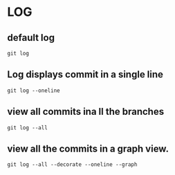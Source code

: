 # LOG

## default log
`git log`

## Log displays commit in a single line
`git log --oneline`

## view all commits ina ll the branches
`git log --all`

## view all the commits in a graph view.
`git log --all --decorate --oneline --graph`
